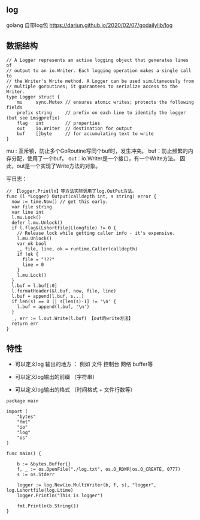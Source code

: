 ## log
golang 自带log包
https://darjun.github.io/2020/02/07/godailylib/log

## 数据结构
``` 
// A Logger represents an active logging object that generates lines of
// output to an io.Writer. Each logging operation makes a single call to
// the Writer's Write method. A Logger can be used simultaneously from
// multiple goroutines; it guarantees to serialize access to the Writer.
type Logger struct {
    mu     sync.Mutex // ensures atomic writes; protects the following fields
    prefix string     // prefix on each line to identify the logger (but see Lmsgprefix)
    flag   int        // properties
    out    io.Writer  // destination for output
    buf    []byte     // for accumulating text to write
}
```

mu : 互斥锁，防止多个GoRoutine写同个buf时，发生冲突。
buf：防止频繁的内存分配，使用了一个buf。
out：io.Writer是一个接口，有一个Write方法。 因此，out是一个实现了Write方法的对象。

写日志：
```
// 【logger.Println】等方法实际调用了log.OutPut方法。
func (l *Logger) Output(calldepth int, s string) error {
  now := time.Now() // get this early.
  var file string
  var line int
  l.mu.Lock()
  defer l.mu.Unlock()
  if l.flag&(Lshortfile|Llongfile) != 0 {
    // Release lock while getting caller info - it's expensive.
    l.mu.Unlock()
    var ok bool
    _, file, line, ok = runtime.Caller(calldepth)
    if !ok {
      file = "???"
      line = 0
    }
    l.mu.Lock()
  }
  l.buf = l.buf[:0]
  l.formatHeader(&l.buf, now, file, line)
  l.buf = append(l.buf, s...)
  if len(s) == 0 || s[len(s)-1] != '\n' {
    l.buf = append(l.buf, '\n')
  }
  _, err := l.out.Write(l.buf) 【out的write方法】
  return err
}
```


## 特性

- 可以定义log 输出的地方 ： 
例如 文件 控制台 网络 buffer等

- 可以定义log输出的前缀 （字符串）

- 可以定义log输出的格式 （时间格式 + 文件行数等）


``` 
package main

import (
    "bytes"
    "fmt"
    "io"
    "log"
    "os"
)

func main() {

    b := &bytes.Buffer{}
    f, _ := os.OpenFile("./log.txt", os.O_RDWR|os.O_CREATE, 0777)
    s := os.Stderr

    logger := log.New(io.MultiWriter(b, f, s), "logger", log.Lshortfile|log.Ltime)
    logger.Println("This is logger")

    fmt.Println(b.String())
}
```

